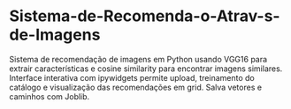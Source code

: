 # Sistema-de-Recomenda-o-Atrav-s-de-Imagens
Sistema de recomendação de imagens em Python usando VGG16 para extrair características e cosine similarity para encontrar imagens similares. Interface interativa com ipywidgets permite upload, treinamento do catálogo e visualização das recomendações em grid. Salva vetores e caminhos com Joblib.
